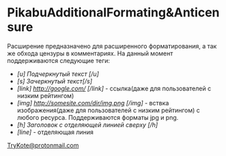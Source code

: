 # PikabuAdditionalFormating&Anticensure

Расширение предназначено для расширенного форматирования, а так же обхода цензуры в комментариях. На данный момент поддерживаются следующие теги:

* *[u] Подчеркнутый текст [/u]*
* *[s] Зачеркнутый текст[/s]*
* *[link] http://google.com/ [/link]* - ссылка(даже для пользователей с низким рейтингом)
* *[img] http://somesite.com/dir/img.png [/img]* - вствка изображения(даже для пользователей с низким рейтингом) с любого ресурса. Поддерживаются форматы jpg и png.
* *[h] Заголовок с отделяющей линией сверху [/h]*
* *[line]* - отделяющая линия

TryKote@protonmail.com